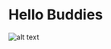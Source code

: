 # Hello Buddies

![alt text](https://user-images.githubusercontent.com/32302812/78424389-bf533380-769f-11ea-9849-382552ed8903.png)
